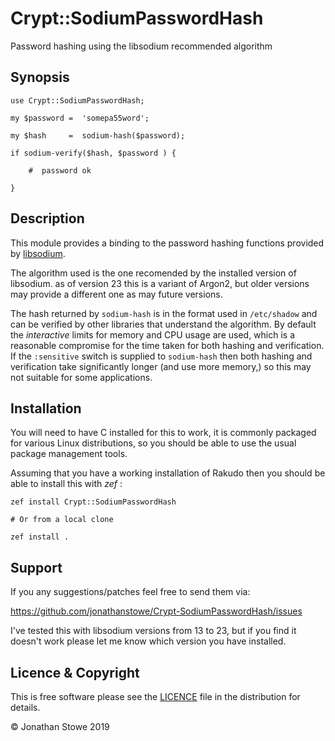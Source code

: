 # Crypt::SodiumPasswordHash

Password hashing using the libsodium recommended algorithm

## Synopsis


    use Crypt::SodiumPasswordHash;

    my $password =  'somepa55word';

    my $hash     =  sodium-hash($password);

    if sodium-verify($hash, $password ) {

        #  password ok

    }

## Description

This module provides a binding to the password hashing functions provided by [libsodium](https://libsodium.gitbook.io/doc/).

The algorithm used is the one recomended by the installed version of libsodium. as of version 23 this is a variant of Argon2, but older versions may provide a different one as may future versions.

The hash returned by `sodium-hash` is in the format used in `/etc/shadow` and can be verified by other libraries that understand the algorithm. By default the *interactive* limits for memory and CPU usage are used, which is a reasonable compromise for the time taken for both hashing and verification. If the `:sensitive` switch is supplied to `sodium-hash` then both hashing and verification take significantly longer (and use more memory,) so this may not suitable for some applications.


## Installation

You will need to have C<libsodium> installed for this to work, it is commonly packaged for various Linux distributions, so you should be able
to use the usual package management tools.

Assuming that you have a working installation of Rakudo then you should be able to install this with *zef* :

    zef install Crypt::SodiumPasswordHash

    # Or from a local clone

    zef install .

## Support

If you any suggestions/patches feel free to send them via:

https://github.com/jonathanstowe/Crypt-SodiumPasswordHash/issues

I've tested this with libsodium versions from 13 to 23, but if you find it doesn't work please let me know which version you have installed.

## Licence & Copyright

This is free software please see the [LICENCE](LICENCE) file in the distribution
for details.

© Jonathan Stowe 2019

